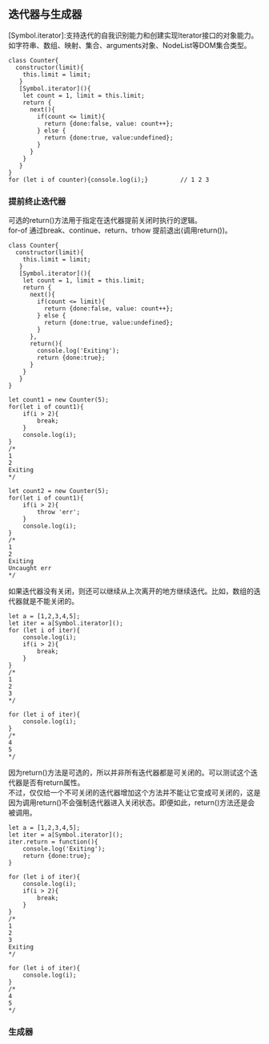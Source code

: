 ## 迭代器与生成器
\[Symbol.iterator]:支持迭代的自我识别能力和创建实现Iterator接口的对象能力。如字符串、数组、映射、集合、arguments对象、NodeList等DOM集合类型。
```
class Counter{
  constructor(limit){
    this.limit = limit;
   }
   [Symbol.iterator](){
    let count = 1, limit = this.limit;
    return {
      next(){
        if(count <= limit){
          return {done:false, value: count++};
        } else {
          return {done:true, value:undefined};
        }
      }
    }
   }
}
for (let i of counter){console.log(i);}         // 1 2 3
```
### 提前终止迭代器
可选的return()方法用于指定在迭代器提前关闭时执行的逻辑。  
for-of 通过break、continue、return、trhow 提前退出(调用return())。
```
class Counter{
  constructor(limit){
    this.limit = limit;
   }
   [Symbol.iterator](){
    let count = 1, limit = this.limit;
    return {
      next(){
        if(count <= limit){
          return {done:false, value: count++};
        } else {
          return {done:true, value:undefined};
        }
      },
      return(){
        console.log('Exiting');
        return {done:true};
      }
    }
   }
}

let count1 = new Counter(5);
for(let i of count1){
    if(i > 2){
        break;
    }
    console.log(i);
}
/*
1
2
Exiting
*/

let count2 = new Counter(5);
for(let i of count1){
    if(i > 2){
        throw 'err';
    }
    console.log(i);
}
/*
1
2
Exiting
Uncaught err
*/
```
如果迭代器没有关闭，则还可以继续从上次离开的地方继续迭代。比如，数组的迭代器就是不能关闭的。
```
let a = [1,2,3,4,5];
let iter = a[Symbol.iterator]();
for (let i of iter){
    console.log(i);
    if(i > 2){
        break;
    }
}
/*
1
2
3
*/

for (let i of iter){
    console.log(i);
}
/*
4
5
*/
```
因为return()方法是可选的，所以并非所有迭代器都是可关闭的。可以测试这个迭代器是否有return属性。  
不过，仅仅给一个不可关闭的迭代器增加这个方法并不能让它变成可关闭的，这是因为调用return()不会强制迭代器进入关闭状态。即便如此，return()方法还是会被调用。
```
let a = [1,2,3,4,5];
let iter = a[Symbol.iterator]();
iter.return = function(){
    console.log('Exiting');
    return {done:true};
}

for (let i of iter){
    console.log(i);
    if(i > 2){
        break;
    }
}
/*
1
2
3
Exiting
*/

for (let i of iter){
    console.log(i);
}
/*
4
5
*/
```

### 生成器

